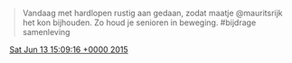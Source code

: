 > Vandaag met hardlopen rustig aan gedaan, zodat maatje @mauritsrijk het kon bijhouden\. Zo houd je senioren in beweging\. \#bijdrage samenleving

<img src="../../media/tweet.ico" width="12" /> [Sat Jun 13 15:09:16 +0000 2015](https://twitter.com/DromerDenker/status/609739317234266112)